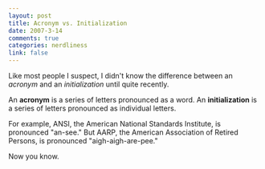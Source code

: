 ```yaml
--- 
layout: post
title: Acronym vs. Initialization
date: 2007-3-14
comments: true
categories: nerdliness
link: false
---
```

Like most people I suspect, I didn't know the difference between an <i>acronym</i> and an <i>initialization</i> until quite recently.

An <strong>acronym</strong> is a series of letters pronounced as a word. An <strong>initialization</strong> is a series of letters pronounced as individual letters.

For example, ANSI, the American National Standards Institute, is pronounced "an-see." But AARP, the American Association of Retired Persons, is pronounced "aigh-aigh-are-pee."

Now you know.
